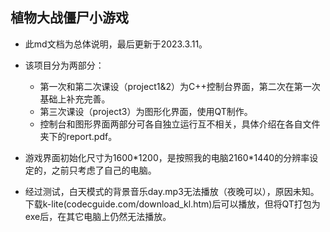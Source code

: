 ## 植物大战僵尸小游戏

- 此md文档为总体说明，最后更新于2023.3.11。

- 该项目分为两部分：

  - 第一次和第二次课设（project1&2）为C++控制台界面，第二次在第一次基础上补充完善。
  - 第三次课设（project3）为图形化界面，使用QT制作。
  - 控制台和图形界面两部分可各自独立运行互不相关，具体介绍在各自文件夹下的report.pdf。

- 游戏界面初始化尺寸为1600*1200，是按照我的电脑2160\*1440的分辨率设定的，之前只考虑了自己的电脑。

- 经过测试，白天模式的背景音乐day.mp3无法播放（夜晚可以），原因未知。下载k-lite(codecguide.com/download_kl.htm)后可以播放，但将QT打包为exe后，在其它电脑上仍然无法播放。

  

  